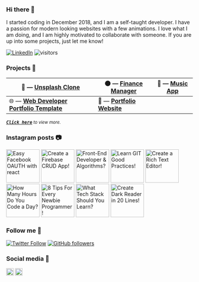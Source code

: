 ### Hi there 👋

I started coding in December 2018, and I am a self-taught developer. I have a passion for modern looking websites with a few animations. I love what I am doing, and I am highly motivated to collaborate with someone. If you are up into some projects, just let me know!

[![LinkedIn](https://img.shields.io/static/v1.svg?label=LinkedIn&message=@paragrudani&logo=linkedin&style=flat&color=blue)](https://www.linkedin.com/in/parag-rudani-003965120/) ![visitors](https://visitor-badge.glitch.me/badge?page_id=paragrudani1.visitor-badge)

### Projects 💼

| 🍔 — [**Unsplash Clone**](https://github.com/paragrudani1/unsplash-clone) | 🌑 — [**Finance Manager**](https://github.com/paragrudani1/finance-manager) | 🏫 — [**Music App**](https://optimistic-payne-da21c5.netlify.com/)  |
|---|---|---|
| 🌐 — [**Web Developer Portfolio Template**](https://github.com/paragrudani1/web-developer-portfolio) | 📁 — [**Portfolio Website**](https://github.com/paragrudani1/paragrudani.com-react) |

<sup><kbd>***[Click here](https://paragrudani.com)***</kbd> *to view more.*</sup>

### Instagram posts 📷

<div>
  <a href="https://www.instagram.com/p/CIPrxm7ANeV/" target="_blank"><img src="https://i.imgur.com/DK56ZXl.png" alt="Easy Facebook OAUTH with react " height="90" /></a>
  <a href="https://www.instagram.com/p/CEkP3rgA1yh/" target="_blank"><img src="https://i.imgur.com/KZtNQEN.png" alt="Create a Firebase CRUD App!" height="90" /></a>
  <a href="https://www.instagram.com/p/CDIBKu1ABuu/" target="_blank"><img src="https://i.imgur.com/TSAZu9n.png" alt="Front-End Developer & Algorithms?" height="90" /></a>
  <a href="https://www.instagram.com/p/CFHYTlWgieU/" target="_blank"><img src="https://i.imgur.com/FJxUXcE.png" alt="Learn GIT Good Practices!" height="90" /></a>
  <a href="https://www.instagram.com/p/CEUIak-AX1a/" target="_blank"><img src="https://i.imgur.com/GRd6ffh.png" alt="Create a Rich Text Editor!" height="90" /></a>
  <a href="https://www.instagram.com/p/CCmvfvbAl6B/" target="_blank"><img src="https://i.imgur.com/iedrYNS.png" alt="How Many Hours Do You Code a Day?" height="90" /></a>
  <a href="https://www.instagram.com/p/CChfniCAEHC/" target="_blank"><img src="https://i.imgur.com/s6pJ9hL.png" alt="8 Tips For Every Newbie Programmer!" height="90" /></a>
  <a href="https://www.instagram.com/p/CFA6uaUAFgo/" target="_blank"><img src="https://i.imgur.com/f3a4N9l.png" alt="What Tech Stack Should You Learn?" height="90" /></a>
  <a href="https://www.instagram.com/p/CCsC3dWgqvX/" target="_blank"><img src="https://i.imgur.com/AZ8MjwD.png" alt="Create Dark Reader in 20 Lines!" height="90" /></a>
</div>

### Follow me 💚

[![Twitter Follow](https://img.shields.io/twitter/follow/paragrudani1?style=social)](https://twitter.com/paragrudani1)
[![GitHub followers](https://img.shields.io/github/followers/paragrudani1.svg?label=Follow%20@paragrudani1&style=social)](https://github.com/paragrudani1/)

### Social media 🤗

<div>
  <a href="https://www.paragrudani.com/" target="_blank"><img src="https://i.imgur.com/oHCmXy9.png" alt="Website" height="20" /></a>
  <a href="https://www.instagram.com/paragrudani/" target="_blank"><img src="https://i.imgur.com/j0J1h2c.png" alt="Instagram" height="20" /></a>
</div>
